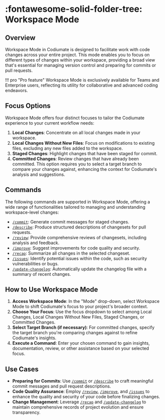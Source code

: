 # :fontawesome-solid-folder-tree: Workspace Mode

<h2>Overview</h2>
Workspace Mode in Codiumate is designed to facilitate work with code changes across your entire project. This mode enables you to focus on different types of changes within your workspace, providing a broad view that's essential for managing version control and preparing for commits or pull requests. 

!!! pro "Pro feature"
    Workspace Mode is exclusively available for Teams and Enterprise users, reflecting its utility for collaborative and advanced coding endeavors.

<h2>Focus Options</h2>
Workspace Mode offers four distinct focuses to tailor the Codiumate experience to your current workflow needs:

1. **Local Changes**: Concentrate on all local changes made in your workspace.
2. **Local Changes Without New Files**: Focus on modifications to existing files, excluding any new files added to the workspace.
3. **Staged Changes**: Highlight changes that have been staged for commit.
4. **Committed Changes**: Review changes that have already been committed. This option requires you to select a target branch to compare your changes against, enhancing the context for Codiumate's analysis and suggestions.

<h2>Commands</h2>
The following commands are supported in Workspace Mode, offering a wide range of functionalities tailored to managing and understanding workspace-level changes:

- [`/commit`](../commands/commit.md): Generate commit messages for staged changes.
- [`/describe`](../commands/describe.md): Produce structured descriptions of changesets for pull requests.
- [`/review`](../commands/review.md): Provide comprehensive reviews of changesets, including analysis and feedback.
- [`/improve`](../commands/improve.md): Suggest improvements for code quality and security.
- [`/recap`](../commands/recap.md): Summarize all changes in the selected changeset.
- [`/issues`](../commands/issues.md): Identify potential issues within the code, such as security vulnerabilities or bugs.
- [`/update-changelog`](../commands/update-changelog.md): Automatically update the changelog file with a summary of recent changes.

<h2>How to Use Workspace Mode</h2>

1. **Access Workspace Mode**: In the "Mode" drop-down, select Workspace Mode to shift Codiumate's focus to your project's broader context.
2. **Choose Your Focus**: Use the focus dropdown to select among Local Changes, Local Changes Without New Files, Staged Changes, or Committed Changes.
3. **Select Target Branch (if necessary)**: For committed changes, specify the target branch you're comparing changes against to refine Codiumate's insights.
4. **Execute a Command**: Enter your chosen command to gain insights, documentation, review, or other assistance based on your selected focus.

<h2>Use Cases</h2>

- **Preparing for Commits**: Use [`/commit`](../commands/commit.md) or [`/describe`](../commands/describe.md) to craft meaningful commit messages and pull request descriptions.
- **Code Quality Assurance**: Employ [`/review`](../commands/review.md), [`/improve`](../commands/improve.md), and [`/issues`](../commands/issues.md) to enhance the quality and security of your code before finalizing changes.
- **Change Management**: Leverage [`/recap`](../commands/recap.md) and [`/update-changelog`](../commands/update-changelog.md) to maintain comprehensive records of project evolution and ensure transparency.